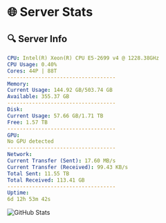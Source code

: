 # 🌐 Server Stats
## 🔍 Server Info
```yaml
CPU: Intel(R) Xeon(R) CPU E5-2699 v4 @ 1228.38GHz
CPU Usage: 0.40%
Cores: 44P | 88T
-----------------------------------
Memory:
Current Usage: 144.92 GB/503.74 GB
Available: 355.37 GB
-----------------------------------
Disk:
Current Usage: 57.66 GB/1.71 TB
Free: 1.57 TB
-----------------------------------
GPU:
No GPU detected
-----------------------------------
Network:
Current Transfer (Sent): 17.60 MB/s
Current Transfer (Received): 99.43 KB/s
Total Sent: 11.55 TB
Total Received: 113.41 GB
-----------------------------------
Uptime:
6d 12h 53m 42s
```
![GitHub Stats](https://img.shields.io/badge/Updated-2025-03-14_10:16:31-blue)
